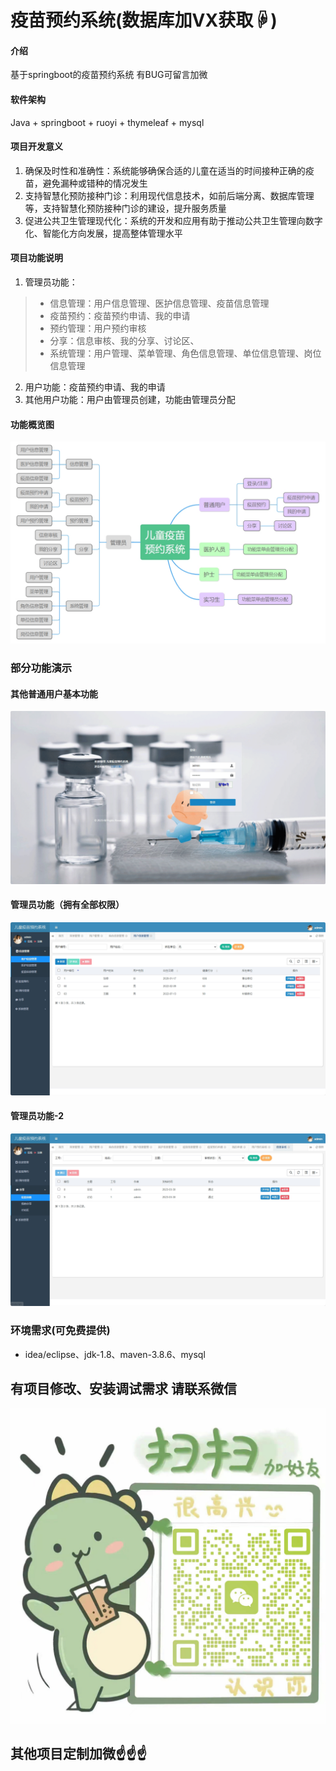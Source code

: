# 疫苗预约系统(数据库加VX获取☟)

#### 介绍
基于springboot的疫苗预约系统
有BUG可留言加微

#### 软件架构
Java + springboot + ruoyi + thymeleaf + mysql


#### 项目开发意义

1.  确保及时性和准确性：系统能够确保合适的儿童在适当的时间接种正确的疫苗，避免漏种或错种的情况发生
2.  支持智慧化预防接种门诊：利用现代信息技术，如前后端分离、数据库管理等，支持智慧化预防接种门诊的建设，提升服务质量
3.  促进公共卫生管理现代化：系统的开发和应用有助于推动公共卫生管理向数字化、智能化方向发展，提高整体管理水平

#### 项目功能说明
1.  管理员功能：
> + 信息管理：用户信息管理、医护信息管理、疫苗信息管理
> + 疫苗预约：疫苗预约申请、我的申请
> + 预约管理：用户预约审核
> + 分享：信息审核、我的分享、讨论区、
> + 系统管理：用户管理、菜单管理、角色信息管理、单位信息管理、岗位信息管理
2.  用户功能：疫苗预约申请、我的申请
3.  其他用户功能：用户由管理员创建，功能由管理员分配

#### 功能概览图
![输入图片说明](photo/%E5%8A%9F%E8%83%BD%E5%9B%BE.png)

### 部分功能演示
#### 其他普通用户基本功能
![输入图片说明](photo/%E5%85%B6%E4%BB%96%E7%94%A8%E6%88%B7%E5%9F%BA%E6%9C%AC%E5%8A%9F%E8%83%BD.gif)

#### 管理员功能（拥有全部权限）
![输入图片说明](photo/%E7%AE%A1%E7%90%86%E5%91%98%E5%8A%9F%E8%83%BD-1.gif)

#### 管理员功能-2
![输入图片说明](photo/%E7%AE%A1%E7%90%86%E5%91%98%E5%8A%9F%E8%83%BD-2.gif)


### 环境需求(可免费提供)
- idea/eclipse、jdk-1.8、maven-3.8.6、mysql


## 有项目修改、安装调试需求 请联系微信
![输入图片说明](photo/0-WeChat.png)

## 其他项目定制加微☝☝☝



